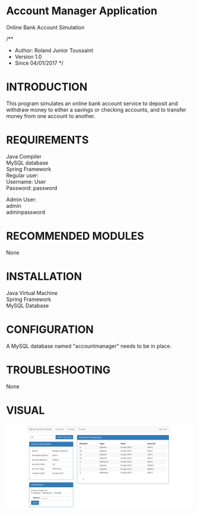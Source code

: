 # Account Manager Application
Online Bank Account Simulation

/**
* Author:  Roland Junior Toussaint
* Version 1.0
* Since   04/01/2017
*/


# INTRODUCTION

This program simulates an online bank account service to deposit
and withdraw money to either a savings or checking accounts,
and to transfer money from one account to another.

# REQUIREMENTS

Java Compiler<br />
MySQL database<br />
Spring Framework<br />
Regular user:<br />
Username: User<br />
Password: password<br />

Admin User:<br />
admin<br />
adminpassword<br />


# RECOMMENDED MODULES

 None


# INSTALLATION

Java Virtual Machine<br />
Spring Framework<br />
MySQL Database<br />


# CONFIGURATION

A MySQL database named "accountmanager" needs to be
in place.


# TROUBLESHOOTING

None

# VISUAL

![alt tag](https://github.com/juniorro/account-manager/blob/master/snapshot.png)
